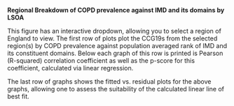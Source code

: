 <b>Regional Breakdown of COPD prevalence against IMD and its domains by LSOA</b>

This figure has an interactive dropdown, allowing you to select a region of England to view.
The first row of plots plot the CCG19s from the selected region(s) by COPD prevalence against population averaged rank of IMD and its constituent domains.
Below each graph of this row is printed is Pearson (R-squared) correlation coefficient as well as the p-score for this coefficient, calculated via linear regression.

The last row of graphs shows the fitted vs. residual plots for the above graphs, allowing one to assess the suitability of the calculated linear line of best fit.
